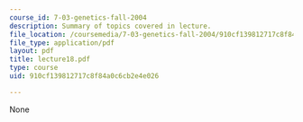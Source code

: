 ```yaml
---
course_id: 7-03-genetics-fall-2004
description: Summary of topics covered in lecture.
file_location: /coursemedia/7-03-genetics-fall-2004/910cf139812717c8f84a0c6cb2e4e026_lecture18.pdf
file_type: application/pdf
layout: pdf
title: lecture18.pdf
type: course
uid: 910cf139812717c8f84a0c6cb2e4e026

---
```

None